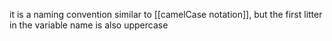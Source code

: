 
it is a naming convention similar to [[camelCase notation]], but the first litter in the variable name is also uppercase